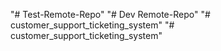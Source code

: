 "# Test-Remote-Repo" 
"# Dev Remote-Repo" 
"# customer_support_ticketing_system" 
"# customer_support_ticketing_system" 
